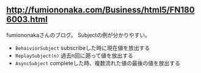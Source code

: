 ## http://fumiononaka.com/Business/html5/FN1806003.html

fumiononakaさんのブログ。
Subjectの例が分かりやすい。

- `BehaiviorSubject` subscribeした時に現在値を放出する
- `ReplaySubject(n)` 過去n回に遡って値を放出する
- `AsyncSubject` completeした時、複数流れた値の最後の値を放出する
